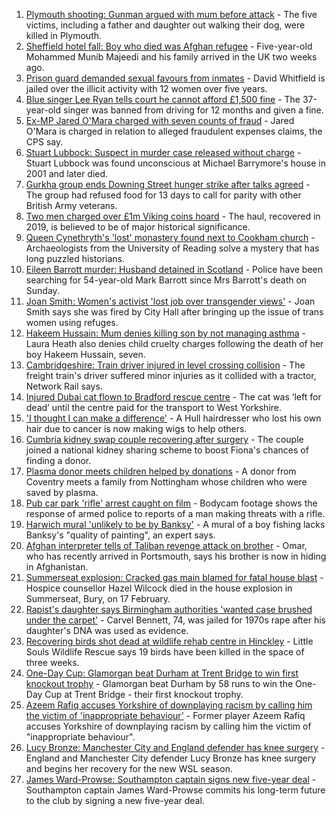 1. [Plymouth shooting: Gunman argued with mum before attack](https://www.bbc.co.uk/news/uk-england-devon-58260590) - The five victims, including a father and daughter out walking their dog, were killed in Plymouth.
2. [Sheffield hotel fall: Boy who died was Afghan refugee](https://www.bbc.co.uk/news/uk-england-south-yorkshire-58269533) - Five-year-old Mohammed Munib Majeedi and his family arrived in the UK two weeks ago.
3. [Prison guard demanded sexual favours from inmates](https://www.bbc.co.uk/news/uk-england-tyne-58268531) - David Whitfield is jailed over the illicit activity with 12 women over five years.
4. [Blue singer Lee Ryan tells court he cannot afford £1,500 fine](https://www.bbc.co.uk/news/uk-england-cambridgeshire-58274941) - The 37-year-old singer was banned from driving for 12 months and given a fine.
5. [Ex-MP Jared O'Mara charged with seven counts of fraud](https://www.bbc.co.uk/news/uk-england-south-yorkshire-58272878) - Jared O'Mara is charged in relation to alleged fraudulent expenses claims, the CPS say.
6. [Stuart Lubbock: Suspect in murder case released without charge](https://www.bbc.co.uk/news/uk-england-essex-58273900) - Stuart Lubbock was found unconscious at Michael Barrymore's house in 2001 and later died.
7. [Gurkha group ends Downing Street hunger strike after talks agreed](https://www.bbc.co.uk/news/uk-england-hampshire-58274264) - The group had refused food for 13 days to call for parity with other British Army veterans.
8. [Two men charged over £1m Viking coins hoard](https://www.bbc.co.uk/news/uk-england-tyne-58268540) - The haul, recovered in 2019, is believed to be of major historical significance.
9. [Queen Cynethryth's 'lost' monastery found next to Cookham church](https://www.bbc.co.uk/news/uk-england-berkshire-58258647) - Archaeologists from the University of Reading solve a mystery that has long puzzled historians.
10. [Eileen Barrott murder: Husband detained in Scotland](https://www.bbc.co.uk/news/uk-england-leeds-58266900) - Police have been searching for 54-year-old Mark Barrott since Mrs Barrott's death on Sunday.
11. [Joan Smith: Women's activist 'lost job over transgender views'](https://www.bbc.co.uk/news/uk-england-london-58273252) - Joan Smith says she was fired by City Hall after bringing up the issue of trans women using refuges.
12. [Hakeem Hussain: Mum denies killing son by not managing asthma](https://www.bbc.co.uk/news/uk-england-birmingham-58269840) - Laura Heath also denies child cruelty charges following the death of her boy Hakeem Hussain, seven.
13. [Cambridgeshire: Train driver injured in level crossing collision](https://www.bbc.co.uk/news/uk-england-cambridgeshire-58269427) - The freight train's driver suffered minor injuries as it collided with a tractor, Network Rail says.
14. [Injured Dubai cat flown to Bradford rescue centre](https://www.bbc.co.uk/news/uk-england-leeds-58273901) - The cat was ‘left for dead’ until the centre paid for the transport to West Yorkshire.
15. ['I thought I can make a difference'](https://www.bbc.co.uk/news/uk-england-humber-58274021) - A Hull hairdresser who lost his own hair due to cancer is now making wigs to help others.
16. [Cumbria kidney swap couple recovering after surgery](https://www.bbc.co.uk/news/uk-england-cumbria-58272857) - The couple joined a national kidney sharing scheme to boost Fiona's chances of finding a donor.
17. [Plasma donor meets children helped by donations](https://www.bbc.co.uk/news/uk-england-coventry-warwickshire-58261942) - A donor from Coventry meets a family from Nottingham whose children who were saved by plasma.
18. [Pub car park 'rifle' arrest caught on film](https://www.bbc.co.uk/news/uk-england-norfolk-58258077) - Bodycam footage shows the response of armed police to reports of a man making threats with a rifle.
19. [Harwich mural 'unlikely to be by Banksy'](https://www.bbc.co.uk/news/uk-england-essex-58270629) - A mural of a boy fishing lacks Banksy's "quality of painting", an expert says.
20. [Afghan interpreter tells of Taliban revenge attack on brother](https://www.bbc.co.uk/news/uk-england-hampshire-58269289) - Omar, who has recently arrived in Portsmouth, says his brother is now in hiding in Afghanistan.
21. [Summerseat explosion: Cracked gas main blamed for fatal house blast](https://www.bbc.co.uk/news/uk-england-manchester-58267865) - Hospice counsellor Hazel Wilcock died in the house explosion in Summerseat, Bury, on 17 February.
22. [Rapist's daughter says Birmingham authorities 'wanted case brushed under the carpet'](https://www.bbc.co.uk/news/uk-england-birmingham-58269677) - Carvel Bennett, 74, was jailed for 1970s rape after his daughter's DNA was used as evidence.
23. [Recovering birds shot dead at wildlife rehab centre in Hinckley](https://www.bbc.co.uk/news/uk-england-leicestershire-58268261) - Little Souls Wildlife Rescue says 19 birds have been killed in the space of three weeks.
24. [One-Day Cup: Glamorgan beat Durham at Trent Bridge to win first knockout trophy](https://www.bbc.co.uk/sport/cricket/58237726) - Glamorgan beat Durham by 58 runs to win the One-Day Cup at Trent Bridge - their first knockout trophy.
25. [Azeem Rafiq accuses Yorkshire of downplaying racism by calling him the victim of 'inappropriate behaviour'](https://www.bbc.co.uk/sport/cricket/58272607) - Former player Azeem Rafiq accuses Yorkshire of downplaying racism by calling him the victim of "inappropriate behaviour".
26. [Lucy Bronze: Manchester City and England defender has knee surgery](https://www.bbc.co.uk/sport/football/58250277) - England and Manchester City defender Lucy Bronze has knee surgery and begins her recovery for the new WSL season.
27. [James Ward-Prowse: Southampton captain signs new five-year deal](https://www.bbc.co.uk/sport/football/58274792) - Southampton captain James Ward-Prowse commits his long-term future to the club by signing a new five-year deal.
